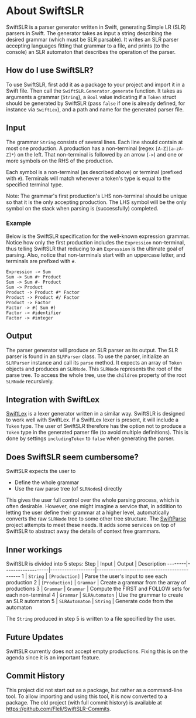 # About SwiftSLR

SwiftSLR is a parser generator written in Swift, generating Simple LR (SLR) parsers in Swift.
The generator takes as input a string describing the desired grammar (which must be SLR parsable). It writes
an SLR parser accepting languages fitting that grammar to a file, and prints (to the console) an SLR automaton
that describes the operation of the parser.

## How do I use SwiftSLR?

To use SwiftSLR, first add it as a package to your project and import it in a Swift file. Then call the 
`SwiftSLR.Generator.generate` function. It takes as arguments a grammar (`String`), a 
`Bool` value indicating if a `Token` struct should be generated by SwiftSLR (pass `false`
if one is already defined, for instance via `SwiftLex`), and a path and name for the 
generated parser file.

## Input

The grammar `String` consists of several lines. Each line should contain at most one production. A production 
has a non-terminal (regex `[A-Z][a-zA-Z]*`) on the left. That non-terminal is followed by an arrow (`->`) and 
one or more symbols on the RHS of the production.

Each symbol is a non-terminal (as described above) or terminal (prefixed with `#`). Terminals will match whenever 
a token's type is equal to the specified terminal type. 

Note: The grammar's first production's LHS non-terminal should be unique so that it is the only accepting
production. The LHS symbol will be the only symbol on the stack when parsing is (successfully) completed.

### Example

Below is the SwiftSLR specification for the well-known expression grammar. Notice how only the first production
includes the `Expression` non-terminal, thus telling SwiftSLR that reducing to an `Expression` is the ultimate goal
of parsing. Also, notice that non-terminals start with an uppercase letter, and terminals are prefixed with `#`. 
```
Expression -> Sum
Sum -> Sum #+ Product
Sum -> Sum #- Product
Sum -> Product
Product -> Product #* Factor
Product -> Product #/ Factor
Product -> Factor
Factor -> #( Sum #)
Factor -> #identifier
Factor -> #integer
```

## Output

The parser generator will produce an SLR parser as its output. The SLR parser is found in an `SLRParser`
class. To use the parser, initialize an `SLRParser` instance and call its `parse` method. It expects an 
array of `Token` objects and produces an `SLRNode`. This `SLRNode` represents the root of the parse tree.
To access the whole tree, use the `children` property of the root `SLRNode` recursively.

## Integration with SwiftLex

[SwiftLex](https://github.com/Fleli/SwiftLex) is a lexer generator written in a similar way. SwiftSLR is
designed to work well with SwiftLex. If a SwiftLex lexer is present, it will include a `Token` type. The
user of SwiftSLR therefore has the option not to produce a `Token` type in the generated parser file (to
avoid multiple definitions). This is done by settings `includingToken` to `false` when generating the parser.

## Does SwiftSLR seem cumbersome?

SwiftSLR expects the user to
- Define the whole grammar
- Use the raw parse tree (of `SLRNode`s) directly

This gives the user full control over the whole parsing process, which is often desirable. However,
one might imagine a service that, in addition to letting the user define their grammar at a higher level, automatically
converts the raw `SLRNode` tree to some other tree structure. The [SwiftParse](https://github.com/Fleli/SwiftParse) project 
attempts to meet these needs. It adds some services on top of SwiftSLR to abstract away the details of
context free grammars.

## Inner workings

SwiftSLR is divided into 5 steps:
 Step   | Input             | Output            | Description 
--------|-------------------|-------------------|---------------------------------------------
1       | `String`          | `[Production]`    | Parse the user's input to see each production
2       | `[Production]`    | `Grammar`         | Create a grammar from the array of productions
3       | `Grammar`         | `Grammar`         | Compute the FIRST and FOLLOW sets for each non-terminal
4       | `Grammar`         | `SLRAutomaton`    | Use the grammar to create an SLR automaton
5       | `SLRAutomaton`    | `String`          | Generate code from the automaton

The `String` produced in step 5 is written to a file specified by the user.

## Future Updates

SwiftSLR currently does not accept empty productions. Fixing this is on the agenda since it is an important feature.

## Commit History

This project did not start out as a package, but rather as a command-line tool. To allow importing and using this tool, it is now converted to a package. The old project (with full commit history) is available at https://github.com/Fleli/SwiftSLR-Commits.

